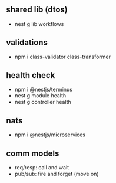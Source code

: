 ## shared lib (dtos)
- nest g lib workflows

## validations
- npm i class-validator class-transformer


## health check
- npm i @nestjs/terminus
- nest g module health
- nest g controller health

## nats
- npm i @nestjs/microservices

## comm models
- req/resp: call and wait
- pub/sub: fire and forget (move on)